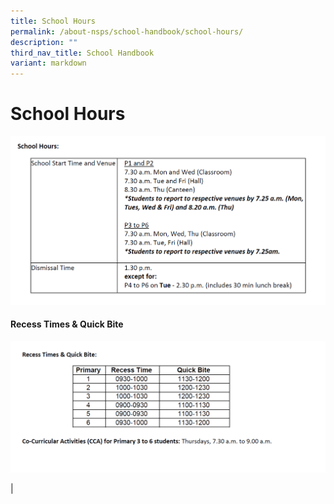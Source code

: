 ```yaml
---
title: School Hours
permalink: /about-nsps/school-handbook/school-hours/
description: ""
third_nav_title: School Handbook
variant: markdown
---
```

School Hours
============

![](/images/schhours.png)

#### Recess Times &amp; Quick Bite 

![](/images/recesstime.png)

|